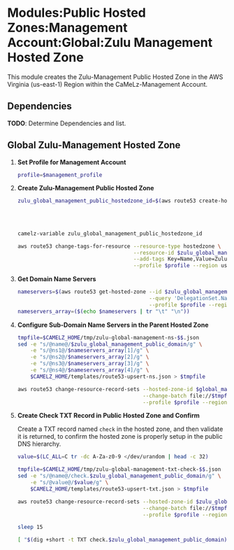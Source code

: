 # Modules:Public Hosted Zones:Management Account:Global:Zulu Management Hosted Zone

This module creates the Zulu-Management Public Hosted Zone in the AWS Virginia (us-east-1) Region within the
CaMeLz-Management Account.

## Dependencies

**TODO**: Determine Dependencies and list.

## Global Zulu-Management Hosted Zone

1. **Set Profile for Management Account**

    ```bash
    profile=$management_profile
    ```

1. **Create Zulu-Management Public Hosted Zone**

    ```bash
    zulu_global_management_public_hostedzone_id=$(aws route53 create-hosted-zone --name $zulu_global_management_public_domain \
                                                                                 --hosted-zone-config Comment="Public Zone for $zulu_global_management_public_domain",PrivateZone=false \
                                                                                 --caller-reference $(date +%s) \
                                                                                 --query 'HostedZone.Id' \
                                                                                 --profile $profile --region us-east-1 --output text | cut -f3 -d /)
    camelz-variable zulu_global_management_public_hostedzone_id

    aws route53 change-tags-for-resource --resource-type hostedzone \
                                         --resource-id $zulu_global_management_public_hostedzone_id \
                                         --add-tags Key=Name,Value=Zulu-Management-PublicHostedZone Key=Company,Value=Zulu Key=Environment,Value=Management \
                                         --profile $profile --region us-east-1 --output text
    ```

1. **Get Domain Name Servers**

    ```bash
    nameservers=$(aws route53 get-hosted-zone --id $zulu_global_management_public_hostedzone_id \
                                              --query 'DelegationSet.NameServers' \
                                              --profile $profile --region us-east-1 --output text)
    nameservers_array=($(echo $nameservers | tr "\t" "\n"))
    ```

1. **Configure Sub-Domain Name Servers in the Parent Hosted Zone**

    ```bash
    tmpfile=$CAMELZ_HOME/tmp/zulu-global-management-ns-$$.json
    sed -e "s/@name@/$zulu_global_management_public_domain/g" \
        -e "s/@ns1@/$nameservers_array[1]/g" \
        -e "s/@ns2@/$nameservers_array[2]/g" \
        -e "s/@ns3@/$nameservers_array[3]/g" \
        -e "s/@ns4@/$nameservers_array[4]/g" \
        $CAMELZ_HOME/templates/route53-upsert-ns.json > $tmpfile

    aws route53 change-resource-record-sets --hosted-zone-id $global_management_public_hostedzone_id \
                                            --change-batch file://$tmpfile \
                                            --profile $profile --region us-east-1 --output text
    ```

1. **Create Check TXT Record in Public Hosted Zone and Confirm**

   Create a TXT record named `check` in the hosted zone, and then validate it is returned, to confirm the hosted zone is
   properly setup in the public DNS hierarchy.

    ```bash
    value=$(LC_ALL=C tr -dc A-Za-z0-9 </dev/urandom | head -c 32)

    tmpfile=$CAMELZ_HOME/tmp/zulu-global-management-txt-check-$$.json
    sed -e "s/@name@/check.$zulu_global_management_public_domain/g" \
        -e "s/@value@/$value/g" \
        $CAMELZ_HOME/templates/route53-upsert-txt.json > $tmpfile

    aws route53 change-resource-record-sets --hosted-zone-id $zulu_global_management_public_hostedzone_id \
                                            --change-batch file://$tmpfile \
                                            --profile $profile --region us-east-1 --output text

    sleep 15

    [ "$(dig +short -t TXT check.$zulu_global_management_public_domain)" = "\"$value\"" ] && echo "Check confirmed" || echo "Check failed"
    ```
